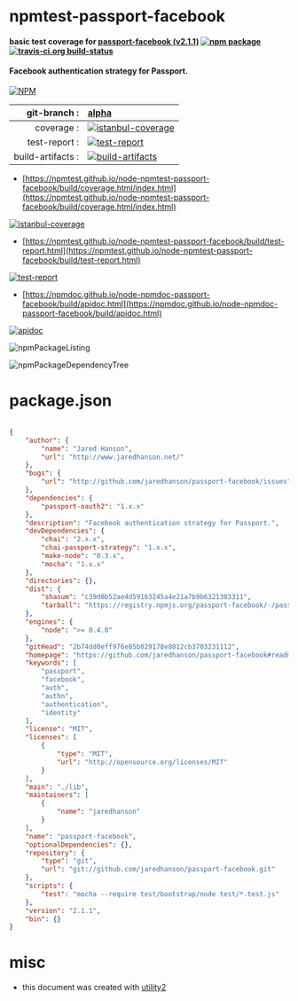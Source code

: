 # npmtest-passport-facebook

#### basic test coverage for  [passport-facebook (v2.1.1)](https://github.com/jaredhanson/passport-facebook#readme)  [![npm package](https://img.shields.io/npm/v/npmtest-passport-facebook.svg?style=flat-square)](https://www.npmjs.org/package/npmtest-passport-facebook) [![travis-ci.org build-status](https://api.travis-ci.org/npmtest/node-npmtest-passport-facebook.svg)](https://travis-ci.org/npmtest/node-npmtest-passport-facebook)

#### Facebook authentication strategy for Passport.

[![NPM](https://nodei.co/npm/passport-facebook.png?downloads=true&downloadRank=true&stars=true)](https://www.npmjs.com/package/passport-facebook)

| git-branch : | [alpha](https://github.com/npmtest/node-npmtest-passport-facebook/tree/alpha)|
|--:|:--|
| coverage : | [![istanbul-coverage](https://npmtest.github.io/node-npmtest-passport-facebook/build/coverage.badge.svg)](https://npmtest.github.io/node-npmtest-passport-facebook/build/coverage.html/index.html)|
| test-report : | [![test-report](https://npmtest.github.io/node-npmtest-passport-facebook/build/test-report.badge.svg)](https://npmtest.github.io/node-npmtest-passport-facebook/build/test-report.html)|
| build-artifacts : | [![build-artifacts](https://npmtest.github.io/node-npmtest-passport-facebook/glyphicons_144_folder_open.png)](https://github.com/npmtest/node-npmtest-passport-facebook/tree/gh-pages/build)|

- [https://npmtest.github.io/node-npmtest-passport-facebook/build/coverage.html/index.html](https://npmtest.github.io/node-npmtest-passport-facebook/build/coverage.html/index.html)

[![istanbul-coverage](https://npmtest.github.io/node-npmtest-passport-facebook/build/screenCapture.buildCi.browser.%252Ftmp%252Fbuild%252Fcoverage.lib.html.png)](https://npmtest.github.io/node-npmtest-passport-facebook/build/coverage.html/index.html)

- [https://npmtest.github.io/node-npmtest-passport-facebook/build/test-report.html](https://npmtest.github.io/node-npmtest-passport-facebook/build/test-report.html)

[![test-report](https://npmtest.github.io/node-npmtest-passport-facebook/build/screenCapture.buildCi.browser.%252Ftmp%252Fbuild%252Ftest-report.html.png)](https://npmtest.github.io/node-npmtest-passport-facebook/build/test-report.html)

- [https://npmdoc.github.io/node-npmdoc-passport-facebook/build/apidoc.html](https://npmdoc.github.io/node-npmdoc-passport-facebook/build/apidoc.html)

[![apidoc](https://npmdoc.github.io/node-npmdoc-passport-facebook/build/screenCapture.buildCi.browser.%252Ftmp%252Fbuild%252Fapidoc.html.png)](https://npmdoc.github.io/node-npmdoc-passport-facebook/build/apidoc.html)

![npmPackageListing](https://npmtest.github.io/node-npmtest-passport-facebook/build/screenCapture.npmPackageListing.svg)

![npmPackageDependencyTree](https://npmtest.github.io/node-npmtest-passport-facebook/build/screenCapture.npmPackageDependencyTree.svg)



# package.json

```json

{
    "author": {
        "name": "Jared Hanson",
        "url": "http://www.jaredhanson.net/"
    },
    "bugs": {
        "url": "http://github.com/jaredhanson/passport-facebook/issues"
    },
    "dependencies": {
        "passport-oauth2": "1.x.x"
    },
    "description": "Facebook authentication strategy for Passport.",
    "devDependencies": {
        "chai": "2.x.x",
        "chai-passport-strategy": "1.x.x",
        "make-node": "0.3.x",
        "mocha": "1.x.x"
    },
    "directories": {},
    "dist": {
        "shasum": "c39d0b52ae4d59163245a4e21a7b9b6321303311",
        "tarball": "https://registry.npmjs.org/passport-facebook/-/passport-facebook-2.1.1.tgz"
    },
    "engines": {
        "node": ">= 0.4.0"
    },
    "gitHead": "2b74dd0eff976e85b029178e8012cb3703231112",
    "homepage": "https://github.com/jaredhanson/passport-facebook#readme",
    "keywords": [
        "passport",
        "facebook",
        "auth",
        "authn",
        "authentication",
        "identity"
    ],
    "license": "MIT",
    "licenses": [
        {
            "type": "MIT",
            "url": "http://opensource.org/licenses/MIT"
        }
    ],
    "main": "./lib",
    "maintainers": [
        {
            "name": "jaredhanson"
        }
    ],
    "name": "passport-facebook",
    "optionalDependencies": {},
    "repository": {
        "type": "git",
        "url": "git://github.com/jaredhanson/passport-facebook.git"
    },
    "scripts": {
        "test": "mocha --require test/bootstrap/node test/*.test.js"
    },
    "version": "2.1.1",
    "bin": {}
}
```



# misc
- this document was created with [utility2](https://github.com/kaizhu256/node-utility2)
